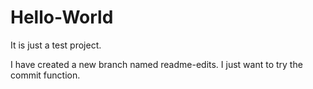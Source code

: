 # Hello-World
It is just a test project.

I have created a new branch named readme-edits. 
I just want to try the commit function.

